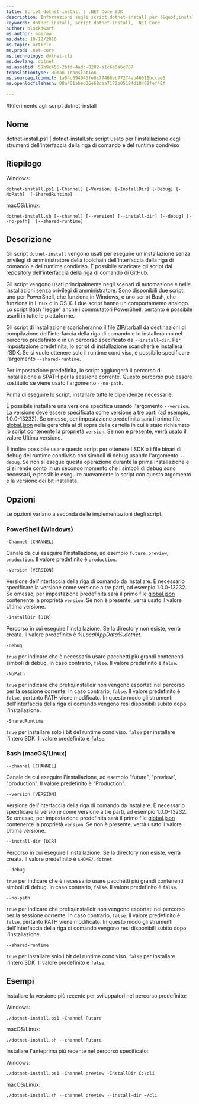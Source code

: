 ```yaml
---
title: Script dotnet-install | .NET Core SDK
description: Informazioni sugli script dotnet-install per l&quot;installazione degli strumenti dell&quot;interfaccia della riga di comando di .NET Core e del runtime condiviso.
keywords: dotnet-install, script dotnet-install, .NET Core
author: blackdwarf
ms.author: mairaw
ms.date: 10/12/2016
ms.topic: article
ms.prod: .net-core
ms.technology: dotnet-cli
ms.devlang: dotnet
ms.assetid: 59b9c456-2bfd-4adc-8202-a1c6a0a6c787
translationtype: Human Translation
ms.sourcegitcommit: 1a84c694945fe0c77468eb77274ab46618bccae6
ms.openlocfilehash: 08a401abed36e68caa7172e05184d18469fef48f

---
```


#<a name="dotnet-install-scripts-reference"></a>Riferimento agli script dotnet-install

## <a name="name"></a>Nome
dotnet-install.ps1 | dotnet-install.sh: script usato per l'installazione degli strumenti dell'interfaccia della riga di comando e del runtime condiviso

## <a name="synopsis"></a>Riepilogo
Windows:

`dotnet-install.ps1 [-Channel] [-Version]
    [-InstallDir] [-Debug] [-NoPath] 
    [-SharedRuntime]`

macOS/Linux:

`dotnet-install.sh [--channel] [--version]
    [--install-dir] [--debug] [--no-path] 
    [--shared-runtime]`

## <a name="description"></a>Descrizione
Gli script `dotnet-install` vengono usati per eseguire un'installazione senza privilegi di amministratore della toolchain dell'interfaccia della riga di comando e del runtime condiviso. È possibile scaricare gli script dal [repository dell'interfaccia della riga di comando di GitHub](https://github.com/dotnet/cli/tree/rel/1.0.0-preview2/scripts/obtain). 

Gli script vengono usati principalmente negli scenari di automazione e nelle installazioni senza privilegi di amministratore. Sono disponibili due script, uno per PowerShell, che funziona in Windows, e uno script Bash, che funziona in Linux o in OS X. I due script hanno un comportamento analogo. Lo script Bash "legge" anche i commutatori PowerShell, pertanto è possibile usarli in tutte le piattaforme. 

Gli script di installazione scaricheranno il file ZIP/tarball da destinazioni di compilazione dell'interfaccia della riga di comando e lo installeranno nel percorso predefinito o in un percorso specificato da `--install-dir`. Per impostazione predefinita, lo script di installazione scaricherà e installerà l'SDK. Se si vuole ottenere solo il runtime condiviso, è possibile specificare l'argomento `--shared-runtime`. 

Per impostazione predefinita, lo script aggiungerà il percorso di installazione a $PATH per la sessione corrente. Questo percorso può essere sostituito se viene usato l'argomento `--no-path`. 

Prima di eseguire lo script, installare tutte le [dipendenze](https://github.com/dotnet/core/blob/master/Documentation/prereqs.md) necessarie.

È possibile installare una versione specifica usando l'argomento `--version`. La versione deve essere specificata come versione a tre parti (ad esempio, 1.0.0-13232). Se omesso, per impostazione predefinita sarà il primo file [global.json](global-json.md) nella gerarchia al di sopra della cartella in cui è stato richiamato lo script contenente la proprietà `version`. Se non è presente, verrà usato il valore Ultima versione.

È inoltre possibile usare questo script per ottenere l'SDK o i file binari di debug del runtime condiviso con simboli di debug usando l'argomento `--debug`. Se non si esegue questa operazione durante la prima installazione e ci si rende conto in un secondo momento che i simboli di debug sono necessari, è possibile eseguire nuovamente lo script con questo argomento e la versione dei bit installata. 

## <a name="options"></a>Opzioni
Le opzioni variano a seconda delle implementazioni degli script. 

### <a name="powershell-windows"></a>PowerShell (Windows)
`-Channel [CHANNEL]`

Canale da cui eseguire l'installazione, ad esempio `future`, `preview`, `production`. Il valore predefinito è `production`.

`-Version [VERSION]`

Versione dell'interfaccia della riga di comando da installare. È necessario specificare la versione come versione a tre parti, ad esempio 1.0.0-13232. Se omesso, per impostazione predefinita sarà il primo file [global.json](global-json.md) contenente la proprietà `version`. Se non è presente, verrà usato il valore Ultima versione.     

`-InstallDir [DIR]`

Percorso in cui eseguire l'installazione. Se la directory non esiste, verrà creata. Il valore predefinito è *%LocalAppData%\.dotnet*.

`-Debug`

`true` per indicare che è necessario usare pacchetti più grandi contenenti simboli di debug. In caso contrario, `false`. Il valore predefinito è `false`.

`-NoPath`

`true` per indicare che prefix/installdir non vengono esportati nel percorso per la sessione corrente. In caso contrario, `false`. Il valore predefinito è `false`, pertanto PATH viene modificato. In questo modo gli strumenti dell'interfaccia della riga di comando vengono resi disponibili subito dopo l'installazione. 

`-SharedRuntime`

`true` per installare solo i bit del runtime condiviso. `false` per installare l'intero SDK. Il valore predefinito è `false`.

### <a name="bash-macoslinux"></a>Bash (macOS/Linux)
`--channel [CHANNEL]`

Canale da cui eseguire l'installazione, ad esempio "future", "preview", "production". Il valore predefinito è "Production".

`--version [VERSION]`

Versione dell'interfaccia della riga di comando da installare. È necessario specificare la versione come versione a tre parti, ad esempio 1.0.0-13232. Se omesso, per impostazione predefinita sarà il primo file [global.json](global-json.md) contenente la proprietà `version`. Se non è presente, verrà usato il valore Ultima versione.     

`--install-dir [DIR]`

Percorso in cui eseguire l'installazione. Se la directory non esiste, verrà creata. Il valore predefinito è `$HOME/.dotnet`.

`--debug`

`true` per indicare che è necessario usare pacchetti più grandi contenenti simboli di debug. In caso contrario, `false`. Il valore predefinito è `false`.

`--no-path`

`true` per indicare che prefix/installdir non vengono esportati nel percorso per la sessione corrente. In caso contrario, `false`. Il valore predefinito è `false`, pertanto PATH viene modificato. In questo modo gli strumenti dell'interfaccia della riga di comando vengono resi disponibili subito dopo l'installazione.  

`--shared-runtime`

`true` per installare solo i bit del runtime condiviso. `false` per installare l'intero SDK. Il valore predefinito è `false`.

## <a name="examples"></a>Esempi

Installare la versione più recente per sviluppatori nel percorso predefinito:

Windows:

`./dotnet-install.ps1 -Channel Future`

macOS/Linux:

`./dotnet-install.sh --channel Future`

Installare l'anteprima più recente nel percorso specificato:

Windows:

`./dotnet-install.ps1 -Channel preview -InstallDir C:\cli`

macOS/Linux:

`./dotnet-install.sh --channel preview --install-dir ~/cli`



<!--HONumber=Nov16_HO3-->


